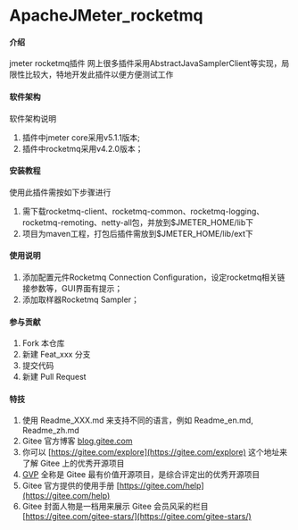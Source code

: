 # ApacheJMeter_rocketmq

#### 介绍
jmeter rocketmq插件
网上很多插件采用AbstractJavaSamplerClient等实现，局限性比较大，特地开发此插件以便方便测试工作

#### 软件架构
软件架构说明
  1. 插件中jmeter core采用v5.1.1版本;
  2. 插件中rocketmq采用v4.2.0版本；

#### 安装教程
使用此插件需按如下步骤进行
1.  需下载rocketmq-client、rocketmq-common、rocketmq-logging、rocketmq-remoting、netty-all包，并放到$JMETER_HOME/lib下
2.  项目为maven工程，打包后插件需放到$JMETER_HOME/lib/ext下


#### 使用说明

1.  添加配置元件Rocketmq Connection Configuration，设定rocketmq相关链接参数等，GUI界面有提示；
2.  添加取样器Rocketmq Sampler；


#### 参与贡献

1.  Fork 本仓库
2.  新建 Feat_xxx 分支
3.  提交代码
4.  新建 Pull Request


#### 特技

1.  使用 Readme\_XXX.md 来支持不同的语言，例如 Readme\_en.md, Readme\_zh.md
2.  Gitee 官方博客 [blog.gitee.com](https://blog.gitee.com)
3.  你可以 [https://gitee.com/explore](https://gitee.com/explore) 这个地址来了解 Gitee 上的优秀开源项目
4.  [GVP](https://gitee.com/gvp) 全称是 Gitee 最有价值开源项目，是综合评定出的优秀开源项目
5.  Gitee 官方提供的使用手册 [https://gitee.com/help](https://gitee.com/help)
6.  Gitee 封面人物是一档用来展示 Gitee 会员风采的栏目 [https://gitee.com/gitee-stars/](https://gitee.com/gitee-stars/)
